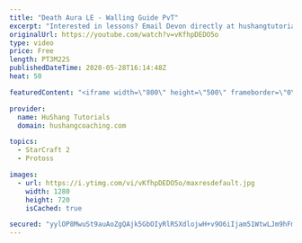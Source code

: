 ```yaml
---
title: "Death Aura LE - Walling Guide PvT"
excerpt: "Interested in lessons? Email Devon directly at hushangtutorials@outlook.com ------------------------------------------------------------------------------------------------------- Want to support HuShang Tutorials directly? Patreon is a website where you can contribute a monthly donation that will help"
originalUrl: https://youtube.com/watch?v=vKfhpDEDO5o
type: video
price: Free
length: PT3M22S
publishedDateTime: 2020-05-28T16:14:48Z
heat: 50

featuredContent: "<iframe width=\"800\" height=\"500\" frameborder=\"0\" src=\"https://www.youtube.com/embed/vKfhpDEDO5o\" allow=\"accelerometer; autoplay; encrypted-media; gyroscope; picture-in-picture\" allowfullscreen></iframe>"

provider:
  name: HuShang Tutorials
  domain: hushangcoaching.com

topics:
  - StarCraft 2
  - Protoss

images:
  - url: https://i.ytimg.com/vi/vKfhpDEDO5o/maxresdefault.jpg
    width: 1280
    height: 720
    isCached: true

secured: "yylOP8MwuSt9auAoZgQAjk5GbOIyRlRSXdlojwH+v9O6iIjam51WtwLJm9hFm3BKnVFqW6QwcGMeZbCEwXFfY8r1b2Bb1PI+mGUgG90OVjbvhpeEXgigOL4y26koyFTgq+BGk7ELfnY50Oqa4LyHM0Wx2PdR0aFcQfjjzcaxSMxd1T8hgcB6Ieyt8I+xySNxiHQHSDCZGLndS1qZIAjMIuCDYMw/MVV0G7OSVeFH2aL7bFvyDGwPQNOmyJZBrBUfD426Z7C/w6PBrwX3RhMlJ9VYDyGG+MrO+WsImN1/kDAw2/5a71zkMNO7VAujhuE0/8yGS6gyE5xA0SnBXKktYgdTzRRl/yjhl1SYzMiIVhR3yNj8Wr7BzOkMlPM/mAgL3D7QO8JTi5D+U6sWpAN9XdxQNFOzVwn8tDqNX3yz53A=;sEmTN0tBoisUMWm/dnLoOQ=="
---
```


